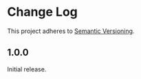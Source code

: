 # Change Log

This project adheres to [Semantic Versioning](http://semver.org/).

## 1.0.0

Initial release.
